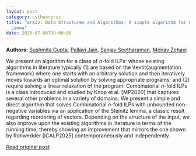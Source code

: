 ```yaml
---
layout: post
category: cstheoryrss
title: "arXiv: Data Structures and Algorithms: A simple algorithm for Combinatorial n-fold ILPs using the Steinitz
  Lemma"
date: 2025-07-08T00:00:00
---
```


**Authors:** [Sushmita Gupta](https://dblp.uni-trier.de/search?q=Sushmita+Gupta), [Pallavi Jain](https://dblp.uni-trier.de/search?q=Pallavi+Jain), [Sanjay Seetharaman](https://dblp.uni-trier.de/search?q=Sanjay+Seetharaman), [Meirav Zehavi](https://dblp.uni-trier.de/search?q=Meirav+Zehavi)

We present an algorithm for a class of $n$-fold ILPs: whose existing
algorithms in literature typically (1) are based on the \textit{augmentation
framework} where one starts with an arbitrary solution and then iteratively
moves towards an optimal solution by solving appropriate programs; and (2)
require solving a linear relaxation of the program. Combinatorial $n$-fold ILPs
is a class introduced and studied by Knop et al. [MP2020] that captures several
other problems in a variety of domains. We present a simple and direct
algorithm that solves Combinatorial $n$-fold ILPs with unbounded non-negative
variables via an application of the Steinitz lemma, a classic result regarding
reordering of vectors. Depending on the structure of the input, we also improve
upon the existing algorithms in literature in terms of the running time,
thereby showing an improvement that mirrors the one shown by Rohwedder
[ICALP2025] contemporaneously and independently.

[Read original post](http://arxiv.org/abs/2507.03766v1)
